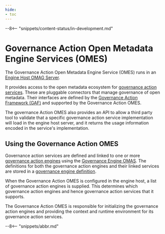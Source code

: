 ```yaml
---
hide:
- toc
---
```


<!-- SPDX-License-Identifier: CC-BY-4.0 -->
<!-- Copyright Contributors to the Egeria project. -->

--8<-- "snippets/content-status/in-development.md"

# Governance Action Open Metadata Engine Services (OMES)

The Governance Action Open Metadata Engine Service (OMES) runs in an [Engine Host OMAG Server](/egeria-docs/concepts/engine-host).

It provides access to the open metadata ecosystem for [governance action services](/egeria-docs/guides/developer/governance-action-services/overview). These are pluggable connectors that manage governance of open metadata. Their interfaces are defined by the [Governance Action Framework (GAF)](/egeria-docs/frameworks/gaf/overview) and supported by the Governance Action OMES.

The governance Action OMES also provides an API to allow a third party tool to validate that a specific governance action service implementation will load in the engine host server, and it returns the usage information encoded in the service's implementation.

## Using the Governance Action OMES

Governance action services are defined and linked to one or more [governance action engines](/egeria-docs/concepts/governance-action-engine) using the [Governance Engine OMAS](/egeria-docs/services/omas/governance-engine/overview). The definitions for both the governance action engines and their linked services are stored in a [governance engine definition](/egeria-docs/concepts/governance-engine-definition).

When the Governance Action OMES is configured in the engine host, a list of governance action engines is supplied. This determines which governance action engines and hence governance action services that it supports.

The Governance Action OMES is responsible for initializing the governance action engines and providing the context and runtime environment for its governance action services.

--8<-- "snippets/abbr.md"
